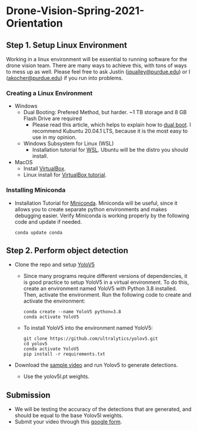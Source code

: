 # Drone-Vision-Spring-2021-Orientation

## Step 1. Setup Linux Environment
Working in a linux environment will be essential to running software for the drone vision team. There are many ways to achieve this, with tons of ways to mess up as well. Please feel free to ask Justin (jqualley@purdue.edu) or I (akocher@purdue.edu) if you run into problems.

### Creating a Linux Environment
- Windows
  - Dual Booting: Prefered Method, but harder. ~1 TB storage and 8 GB Flash Drive are required
    - Please read this article, which helps to explain how to [dual boot](https://www.howtogeek.com/214571/how-to-dual-boot-linux-on-your-pc/). I recommend Kubuntu 20.04.1 LTS, because it is the most easy to use in my opinion.
  - Windows Subsystem for Linux (WSL)
    - Installation tutorial for [WSL](https://docs.microsoft.com/en-us/windows/wsl/install-win10). Ubuntu will be the distro you should install.
- MacOS
  - Install [VirtualBox](https://www.virtualbox.org/wiki/Download).
  - Linux install for [VirtualBox tutorial](https://www.imore.com/how-use-linux-your-mac-using-virtual-machine). 
### Installing Miniconda
- Installation Tutorial for [Miniconda](https://docs.conda.io/projects/conda/en/latest/user-guide/install/index.html). Miniconda will be useful, since it allows you to create separate python environments and makes debugging easier. Verify Miniconda is working properly by the following code and update if needed.
  ```
  conda update conda
  ```


## Step 2. Perform object detection
- Clone the repo and setup [YoloV5](https://github.com/ultralytics/yolov5)
  - Since many programs require different versions of dependencies, it is good practice to setup YoloV5 in a virtual environment. To do this, create an environment named YoloV5 with Python 3.8 installed. Then, activate the environment. Run the following code to create and activate the environment:
    ```
    conda create --name YoloV5 python=3.8
    conda activate YoloV5
    ```
  - To install YoloV5 into the environment named YoloV5:
    ```
    git clone https://github.com/ultralytics/yolov5.git
    cd yolov5
    conda activate YoloV5
    pip install -r requirements.txt
    ```
    
- Download the [sample video](https://purdue0-my.sharepoint.com/:v:/g/personal/hu440_purdue_edu/EYQK3dxQy3hNrfXQAW5gvh8BuEc7rB5PyZIlV6LcaEvUmQ?e=iZYe3M) and run Yolov5 to generate detections.
  - Use the yolov5l.pt weights.
## Submission
- We will be testing the accuracy of the detections that are generated, and should be equal to the base Yolov5l weights. 
- Submit your video through this [google form](https://forms.gle/oydXWt5wVe36TQD7A).

